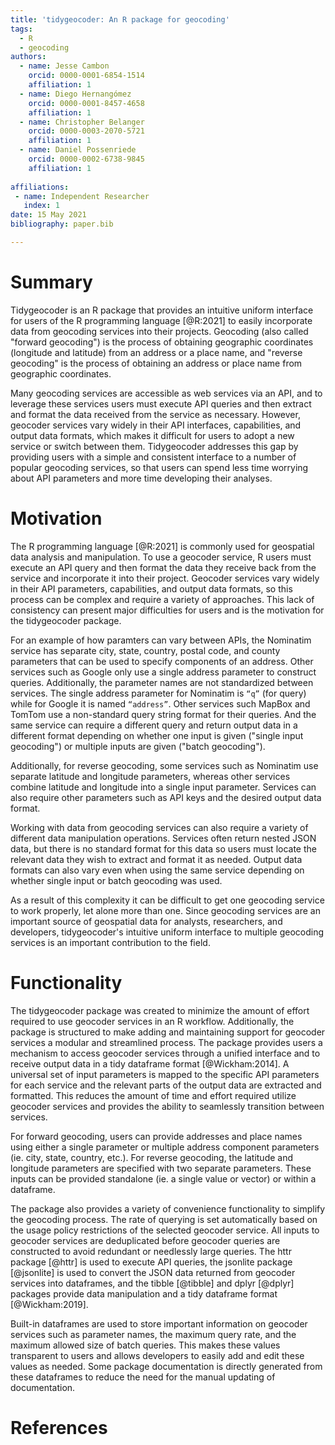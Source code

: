 ```yaml
---
title: 'tidygeocoder: An R package for geocoding'
tags:
  - R
  - geocoding
authors:
  - name: Jesse Cambon
    orcid: 0000-0001-6854-1514
    affiliation: 1
  - name: Diego Hernangómez
    orcid: 0000-0001-8457-4658
    affiliation: 1
  - name: Christopher Belanger
    orcid: 0000-0003-2070-5721
    affiliation: 1
  - name: Daniel Possenriede
    orcid: 0000-0002-6738-9845
    affiliation: 1
    
affiliations:
 - name: Independent Researcher
   index: 1
date: 15 May 2021
bibliography: paper.bib

---
```


# Summary

Tidygeocoder is an R package that provides an intuitive uniform interface for users of the R programming language [@R:2021] to easily incorporate data from geocoding services into their projects. Geocoding (also called "forward geocoding") is the process of obtaining geographic coordinates (longitude and latitude) from an address or a place name, and "reverse geocoding" is the process of obtaining an address or place name from geographic coordinates. 

Many geocoding services are accessible as web services via an API, and to leverage these services users must execute API queries and then extract and format the data received from the service as necessary. However, geocoder services vary widely in their API interfaces, capabilities, and output data formats, which makes it difficult for users to adopt a new service or switch between them. Tidygeocoder addresses this gap by providing users with a simple and consistent interface to a number of popular geocoding services, so that users can spend less time worrying about API parameters and more time developing their analyses.

# Motivation

The R programming language [@R:2021] is commonly used for geospatial data analysis and manipulation. To use a geocoder service, R users must execute an API query and then format the data they receive back from the service and incorporate it into their project. Geocoder services vary widely in their API parameters, capabilities, and output data formats, so this process can be complex and require a variety of approaches. This lack of consistency can present major difficulties for users and is the motivation for the tidygeocoder package.

For an example of how paramters can vary between APIs, the Nominatim service has separate city, state, country, postal code, and county parameters that can be used to specify components of an address. Other services such as Google only use a single address parameter to construct queries. Additionally, the parameter names are not standardized between services. The single address parameter for Nominatim is `“q”` (for query) while for Google it is named `“address”`. Other services such MapBox and TomTom use a non-standard query string format for their queries. And the same service can require a different query and return output data in a different format depending on whether one input is given ("single input geocoding") or multiple inputs are given ("batch geocoding"). 

Additionally, for reverse geocoding, some services such as Nominatim use separate latitude and longitude parameters, whereas other services combine latitude and longitude into a single input parameter. Services can also require other parameters such as API keys and the desired output data format.

Working with data from geocoding services can also require a variety of different data manipulation operations. Services often return nested JSON data, but there is no standard format for this data so users must locate the relevant data they wish to extract and format it as needed. Output data formats can also vary even when using the same service depending on whether single input or batch geocoding was used.

As a result of this complexity it can be difficult to get one geocoding service to work properly, let alone more than one. Since geocoding services are an important source of geospatial data for analysts, researchers, and developers, tidygeocoder's intuitive uniform interface to multiple geocoding services is an important contribution to the field.

# Functionality

The tidygeocoder package was created to minimize the amount of effort required to use geocoder services in an R workflow. Additionally, the package is structured to make adding and maintaining support for geocoder services a modular and streamlined process. The package provides users a mechanism to access geocoder services through a unified interface and to receive output data in a tidy dataframe format [@Wickham:2014]. A universal set of input parameters is mapped to the specific API parameters for each service and the relevant parts of the output data are extracted and formatted. This reduces the amount of time and effort required utilize geocoder services and provides the ability to seamlessly transition between services. 

For forward geocoding, users can provide addresses and place names using either a single parameter or multiple address component parameters (ie. city, state, country, etc.). For reverse geocoding, the latitude and longitude parameters are specified with two separate parameters. These inputs can be provided standalone (ie. a single value or vector) or within a dataframe.

The package also provides a variety of convenience functionality to simplify the geocoding process. The rate of querying is set automatically based on the usage policy restrictions of the selected geocoder service. All inputs to geocoder services are deduplicated before geocoder queries are constructed to avoid redundant or needlessly large queries. The httr package [@httr] is used to execute API queries, the jsonlite package [@jsonlite] is used to convert the JSON data returned from geocoder services into dataframes, and the tibble [@tibble] and dplyr [@dplyr] packages provide data manipulation and a tidy dataframe format [@Wickham:2019].

Built-in dataframes are used to store important information on geocoder services such as parameter names, the maximum query rate, and the maximum allowed size of batch queries. This makes these values transparent to users and allows developers to easily add and edit these values as needed. Some package documentation is directly generated from these dataframes to reduce the need for the manual updating of documentation.

# References
